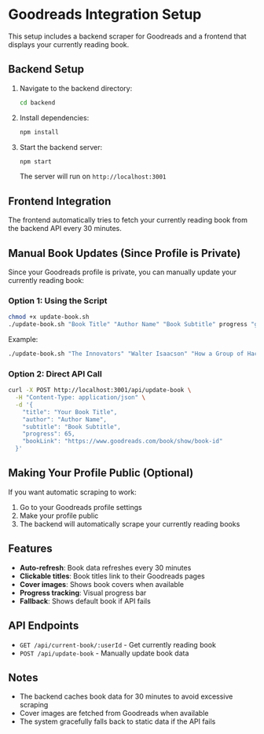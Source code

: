 # Goodreads Integration Setup

This setup includes a backend scraper for Goodreads and a frontend that displays your currently reading book.

## Backend Setup

1. Navigate to the backend directory:
   ```bash
   cd backend
   ```

2. Install dependencies:
   ```bash
   npm install
   ```

3. Start the backend server:
   ```bash
   npm start
   ```

   The server will run on `http://localhost:3001`

## Frontend Integration

The frontend automatically tries to fetch your currently reading book from the backend API every 30 minutes.

## Manual Book Updates (Since Profile is Private)

Since your Goodreads profile is private, you can manually update your currently reading book:

### Option 1: Using the Script
```bash
chmod +x update-book.sh
./update-book.sh "Book Title" "Author Name" "Book Subtitle" progress "goodreads-book-url"
```

Example:
```bash
./update-book.sh "The Innovators" "Walter Isaacson" "How a Group of Hackers, Geniuses, and Geeks Created the Digital Revolution" 65 "https://www.goodreads.com/book/show/21013851-the-innovators"
```

### Option 2: Direct API Call
```bash
curl -X POST http://localhost:3001/api/update-book \
  -H "Content-Type: application/json" \
  -d '{
    "title": "Your Book Title",
    "author": "Author Name",
    "subtitle": "Book Subtitle",
    "progress": 65,
    "bookLink": "https://www.goodreads.com/book/show/book-id"
  }'
```

## Making Your Profile Public (Optional)

If you want automatic scraping to work:

1. Go to your Goodreads profile settings
2. Make your profile public
3. The backend will automatically scrape your currently reading books

## Features

- **Auto-refresh**: Book data refreshes every 30 minutes
- **Clickable titles**: Book titles link to their Goodreads pages
- **Cover images**: Shows book covers when available
- **Progress tracking**: Visual progress bar
- **Fallback**: Shows default book if API fails

## API Endpoints

- `GET /api/current-book/:userId` - Get currently reading book
- `POST /api/update-book` - Manually update book data

## Notes

- The backend caches book data for 30 minutes to avoid excessive scraping
- Cover images are fetched from Goodreads when available
- The system gracefully falls back to static data if the API fails
